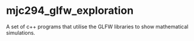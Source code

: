 # mjc294_glfw_exploration
A set of c++ programs that utilise the GLFW libraries to show mathematical simulations.
